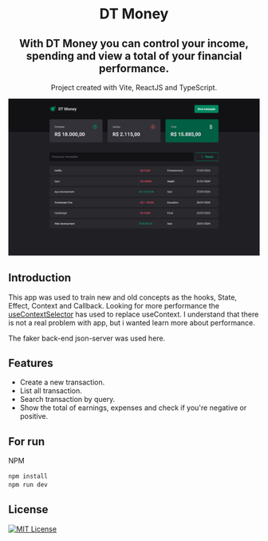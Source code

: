 <h1 align="center">DT Money</h1>

<h2 align="center">With DT Money you can control your income, spending and view a total of your financial performance.</h2>

<p align="center">Project created with Vite, ReactJS and TypeScript.</p>

![preview](./.github/preview.png)

## Introduction

This app was used to train new and old concepts as the hooks, State, Effect, Context and Callback. Looking for more performance the [useContextSelector](https://github.com/dai-shi/use-context-selector) has used to replace useContext. I understand that there is not a real problem with app, but i wanted learn more about performance.

<p>The faker back-end json-server was used here.</p>

## Features

- Create a new transaction.
- List all transaction.
- Search transaction by query.
- Show the total of earnings, expenses and check if you're negative or positive.

## For run

NPM

```bash
npm install
npm run dev
```

## License

[![MIT License](https://img.shields.io/badge/License-MIT-green.svg)](https://choosealicense.com/licenses/mit/)
